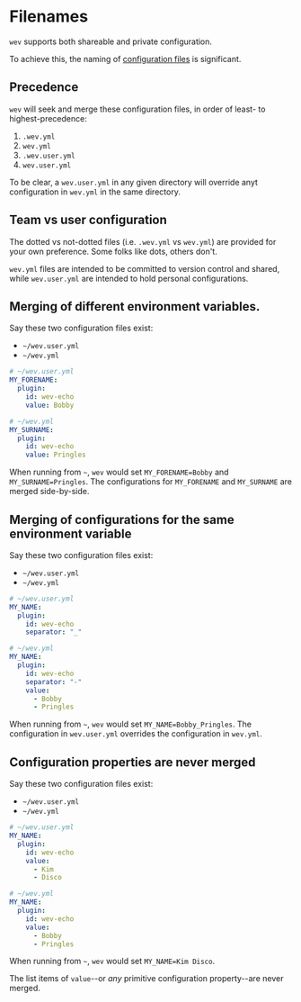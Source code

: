 # Filenames

`wev` supports both shareable and private configuration.

To achieve this, the naming of [configuration files](../schema) is significant.

## Precedence

`wev` will seek and merge these configuration files, in order of least- to highest-precedence:

1. `.wev.yml`
1. `wev.yml`
1. `.wev.user.yml`
1. `wev.user.yml`

To be clear, a `wev.user.yml` in any given directory will override anyt configuration in `wev.yml` in the same directory.

## Team vs user configuration

The dotted vs not-dotted files (i.e. `.wev.yml` vs `wev.yml`) are provided for your own preference. Some folks like dots, others don't.

`wev.yml` files are intended to be committed to version control and shared, while `wev.user.yml` are intended to hold personal configurations.

## Merging of different environment variables.

Say these two configuration files exist:

- `~/wev.user.yml`
- `~/wev.yml`

```yaml
# ~/wev.user.yml
MY_FORENAME:
  plugin:
    id: wev-echo
    value: Bobby
```

```yaml
# ~/wev.yml
MY_SURNAME:
  plugin:
    id: wev-echo
    value: Pringles
```

When running from `~`, `wev` would set `MY_FORENAME=Bobby` and `MY_SURNAME=Pringles`. The configurations for `MY_FORENAME` and `MY_SURNAME` are merged side-by-side.

## Merging of configurations for the same environment variable

Say these two configuration files exist:

- `~/wev.user.yml`
- `~/wev.yml`

```yaml
# ~/wev.user.yml
MY_NAME:
  plugin:
    id: wev-echo
    separator: "_"
```

```yaml
# ~/wev.yml
MY_NAME:
  plugin:
    id: wev-echo
    separator: "-"
    value:
      - Bobby
      - Pringles
```

When running from `~`, `wev` would set `MY_NAME=Bobby_Pringles`. The configuration in `wev.user.yml` overrides the configuration in `wev.yml`.

## Configuration properties are never merged

Say these two configuration files exist:

- `~/wev.user.yml`
- `~/wev.yml`

```yaml
# ~/wev.user.yml
MY_NAME:
  plugin:
    id: wev-echo
    value:
      - Kim
      - Disco
```

```yaml
# ~/wev.yml
MY_NAME:
  plugin:
    id: wev-echo
    value:
      - Bobby
      - Pringles
```

When running from `~`, `wev` would set `MY_NAME=Kim Disco`.

The list items of `value`--or _any_ primitive configuration property--are never merged.
